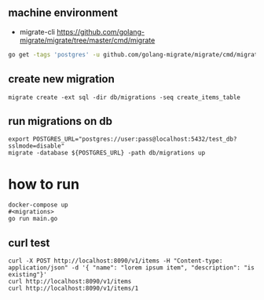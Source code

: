 ## machine environment

- migrate-cli
https://github.com/golang-migrate/migrate/tree/master/cmd/migrate
```sh
go get -tags 'postgres' -u github.com/golang-migrate/migrate/cmd/migrate
```

## create new migration

```
migrate create -ext sql -dir db/migrations -seq create_items_table
```

## run migrations on db

```
export POSTGRES_URL="postgres://user:pass@localhost:5432/test_db?sslmode=disable"
migrate -database ${POSTGRES_URL} -path db/migrations up
```

# how to run

```
docker-compose up
#<migrations>
go run main.go
```

## curl test

```
curl -X POST http://localhost:8090/v1/items -H "Content-type: application/json" -d '{ "name": "lorem ipsum item", "description": "is existing"}'
curl http://localhost:8090/v1/items
curl http://localhost:8090/v1/items/1
```
